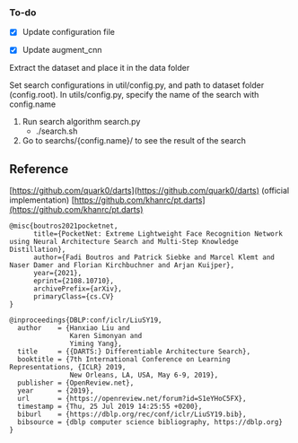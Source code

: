 


### To-do 
- [x] Update configuration file
- [x] Update augment_cnn


Extract the dataset and place it in the data folder

Set search configurations in util/config.py, and path to dataset folder (config.root).
In utils/config.py, specify the name of the search with config.name
1. Run search algorithm search.py
   + ./search.sh
2. Go to searchs/{config.name}/ to see the result of the search


## Reference
[https://github.com/quark0/darts](https://github.com/quark0/darts) (official implementation)
[https://github.com/khanrc/pt.darts](https://github.com/khanrc/pt.darts)

```
@misc{boutros2021pocketnet,
      title={PocketNet: Extreme Lightweight Face Recognition Network using Neural Architecture Search and Multi-Step Knowledge Distillation}, 
      author={Fadi Boutros and Patrick Siebke and Marcel Klemt and Naser Damer and Florian Kirchbuchner and Arjan Kuijper},
      year={2021},
      eprint={2108.10710},
      archivePrefix={arXiv},
      primaryClass={cs.CV}
}
```
```
@inproceedings{DBLP:conf/iclr/LiuSY19,
  author    = {Hanxiao Liu and
               Karen Simonyan and
               Yiming Yang},
  title     = {{DARTS:} Differentiable Architecture Search},
  booktitle = {7th International Conference on Learning Representations, {ICLR} 2019,
               New Orleans, LA, USA, May 6-9, 2019},
  publisher = {OpenReview.net},
  year      = {2019},
  url       = {https://openreview.net/forum?id=S1eYHoC5FX},
  timestamp = {Thu, 25 Jul 2019 14:25:55 +0200},
  biburl    = {https://dblp.org/rec/conf/iclr/LiuSY19.bib},
  bibsource = {dblp computer science bibliography, https://dblp.org}
}
```